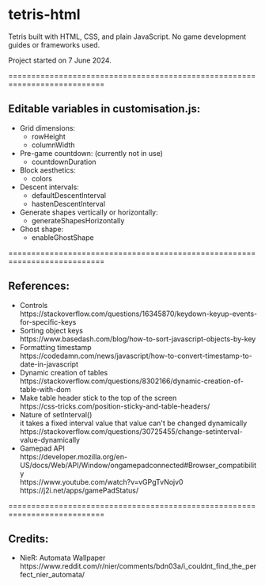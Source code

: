 # tetris-html

Tetris built with HTML, CSS, and plain JavaScript. No game development guides or frameworks used.

Project started on 7 June 2024.

===========================================================================

## Editable variables in customisation.js:
<ul>
  <li>Grid dimensions:
    <ul>
      <li>rowHeight</li>
      <li>columnWidth</li>
    </ul>
  </li>
  <li>Pre-game countdown: (currently not in use)
    <ul>
      <li>countdownDuration</li>
    </ul>
  </li>
  <li>Block aesthetics:
    <ul>
      <li>colors</li>
    </ul>
  </li>
  <li>Descent intervals:
    <ul>
      <li>defaultDescentInterval</li>
      <li>hastenDescentInterval</li>
    </ul>
  </li>
  <li>Generate shapes vertically or horizontally:
    <ul>
      <li>generateShapesHorizontally</li>
    </ul>
  </li>
  <li>Ghost shape:
    <ul>
      <li>enableGhostShape</li>
    </ul>
  </li>
</ul>

===========================================================================

## References:
<ul>
  <li>
    Controls <br>
    https://stackoverflow.com/questions/16345870/keydown-keyup-events-for-specific-keys
  </li>
  <li>
    Sorting object keys <br>
    https://www.basedash.com/blog/how-to-sort-javascript-objects-by-key
  </li>
  <li>
    Formatting timestamp <br>
    https://codedamn.com/news/javascript/how-to-convert-timestamp-to-date-in-javascript
  </li>
  <li>
    Dynamic creation of tables <br>
    https://stackoverflow.com/questions/8302166/dynamic-creation-of-table-with-dom
  </li>
  <li>
    Make table header stick to the top of the screen <br>
    https://css-tricks.com/position-sticky-and-table-headers/
  </li>
  <li>
    Nature of setInterval() <br>
    it takes a fixed interval value that value can't be changed dynamically <br>
    https://stackoverflow.com/questions/30725455/change-setinterval-value-dynamically
  </li>
  <li>
    Gamepad API <br>
    https://developer.mozilla.org/en-US/docs/Web/API/Window/ongamepadconnected#Browser_compatibility <br>
    https://www.youtube.com/watch?v=vGPgTvNojv0  <br>
    https://j2i.net/apps/gamePadStatus/
  </li>
</ul>

===========================================================================

## Credits:
<ul>
  <li>
    NieR: Automata Wallpaper <br>
    https://www.reddit.com/r/nier/comments/bdn03a/i_couldnt_find_the_perfect_nier_automata/
  </li>
</ul>
